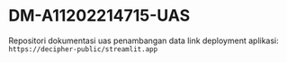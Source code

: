 # DM-A11202214715-UAS
Repositori dokumentasi uas penambangan data
link deployment aplikasi:
`https://decipher-public/streamlit.app`
